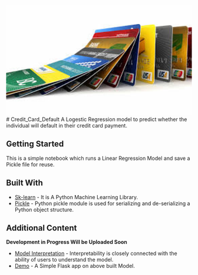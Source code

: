 <img src="/images/Coverpic.jpg" width="800" height="300">
# Credit_Card_Default
A Logestic Regression model to predict  whether the individual will default in their credit card payment.

## Getting Started

This is a simple notebook which runs a Linear Regression Model and save a Pickle file for reuse.

## Built With

* [Sk-learn](https://scikit-learn.org/stable/documentation.html) - It is A Python Machine Learning Library.
* [Pickle](https://docs.python.org/3/library/pickle.html) - Python pickle module is used for serializing and de-serializing a Python object structure.

## Additional Content

**Development in Progress Will be Uploaded Soon**
* [Model Interpretation]() - Interpretability is closely connected with the ability of users to understand the model.
* [Demo]() - A Simple Flask app on above built Model.
